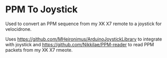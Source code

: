 # PPM To Joystick

Used to convert an PPM sequence from my XK X7 remote to a joystick for velocidrone.

Uses https://github.com/MHeironimus/ArduinoJoystickLibrary to integrate with joystick and https://github.com/Nikkilae/PPM-reader to read PPM packets from my XK X7 rmeote.
